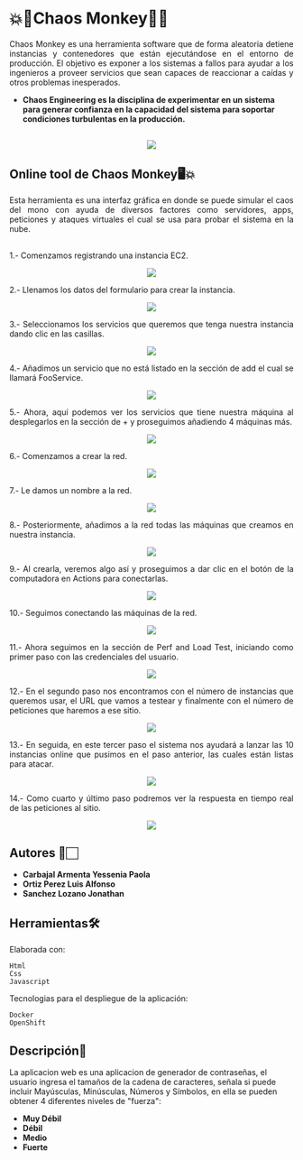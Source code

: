 # 💥🐒Chaos Monkey🐒💥

<p align="justify">
  Chaos Monkey es una herramienta software que de forma aleatoria detiene instancias y contenedores que están ejecutándose en el entorno de producción. El objetivo es exponer a los sistemas a fallos para ayudar a los ingenieros a proveer servicios que sean capaces de reaccionar a caídas y otros problemas inesperados.

 * **Chaos Engineering es la disciplina de experimentar en un sistema para generar confianza en la capacidad del sistema para soportar condiciones turbulentas en la producción.** 
</p>

##

<p align="center">
  <img src="https://i.pinimg.com/originals/52/ce/57/52ce57e7e3cbb5a31cc7792180d734d9.gif">
</p>

##

## Online tool de Chaos Monkey🖥️💥

<p align="justify">
  Esta herramienta es una interfaz gráfica en donde se puede simular el caos del mono con ayuda de diversos factores como servidores, apps, peticiones y ataques virtuales el cual se usa para probar el sistema en la nube.
</p> 

##
<p align="justify">
  1.- Comenzamos registrando una instancia EC2.
</p> 

<p align="center">
  <img src="/images/1.png">
</p>

<p align="justify">
  2.- Llenamos los datos del formulario para crear la instancia.
</p> 

<p align="center">
  <img src="/images/2.png">
</p> 

<p align="justify">
  3.- Seleccionamos los servicios que queremos que tenga nuestra instancia dando clic en las casillas.
</p> 

<p align="center">
  <img src="/images/3.png">
</p> 

<p align="justify">
  4.- Añadimos un servicio que no está listado en la sección de add el cual se llamará FooService.
</p> 

<p align="center">
  <img src="/images/4.png">
</p> 

<p align="justify">
  5.- Ahora, aquí podemos ver los servicios que tiene nuestra máquina al desplegarlos en la sección de + y proseguimos añadiendo 4 máquinas más.  
</p>

<p align="center">
  <img src="/images/5.png">
</p> 

<p align="justify">
  6.- Comenzamos a crear la red.
</p>

<p align="center">
  <img src="/images/6.png">
</p> 

<p align="justify">
  7.- Le damos un nombre a la red.
</p>

<p align="center">
  <img src="/images/7.png">
</p> 

<p align="justify">
  8.- Posteriormente, añadimos a la red todas las máquinas que creamos en nuestra instancia.
</p>

<p align="center">
  <img src="/images/8.png">
</p> 

<p align="justify">
  9.- Al crearla, veremos algo así y proseguimos a dar clic en el botón de la computadora en Actions para conectarlas.
</p>

<p align="center">
  <img src="/images/9.png">
</p> 

<p align="justify">
  10.- Seguimos conectando las máquinas de la red.
</p>

<p align="center">
  <img src="/images/10.png">
</p> 

<p align="justify">
  11.- Ahora seguimos en la sección de Perf and Load Test, iniciando como primer paso con las credenciales del usuario.
</p>

<p align="center">
  <img src="/images/11.png">
</p> 

<p align="justify">
  12.- En el segundo paso nos encontramos con el número de instancias que queremos usar, el URL que vamos a testear y finalmente con el número de peticiones que haremos a ese sitio.
</p>

<p align="center">
  <img src="/images/12.png">
</p> 

<p align="justify">
  13.- En seguida, en este tercer paso el sistema nos ayudará a lanzar las 10 instancias online que pusimos en el paso anterior, las cuales están listas para atacar.
</p>

<p align="center">
  <img src="/images/13.png">
</p> 

<p align="justify">
  14.- Como cuarto y último paso podremos ver la respuesta en tiempo real de las peticiones al sitio.

<p align="center">
  <img src="/images/14.png">
</p>





## Autores 📝🏻

* **Carbajal Armenta Yessenia Paola** 
* **Ortiz Perez Luis Alfonso** 
* **Sanchez Lozano Jonathan** 


## Herramientas🛠️

Elaborada con:

    Html
    Css
    Javascript

Tecnologias para el despliegue de la aplicación:
    
    Docker 
    OpenShift

## Descripción🔑
La aplicacion web es una aplicacion de generador de contraseñas, el usuario ingresa el tamaños de la cadena de caracteres, señala si puede incluir Mayúsculas, Minúsculas, Números y Símbolos, en ella se pueden obtener 4 diferentes niveles de "fuerza":

* **Muy Débil** 
* **Débil** 
* **Medio** 
* **Fuerte** 

